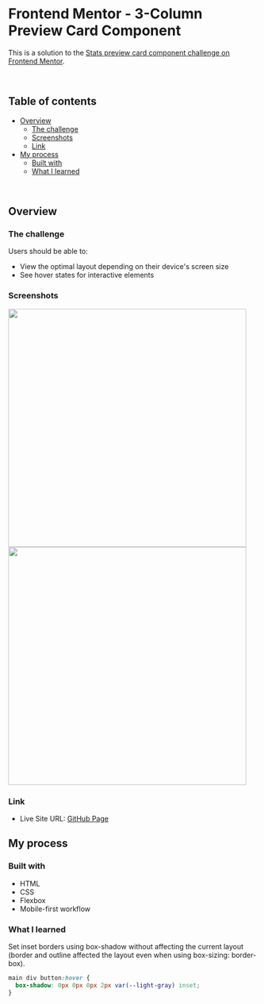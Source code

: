 # Frontend Mentor - 3-Column Preview Card Component

This is a solution to the [Stats preview card component challenge on Frontend Mentor](https://www.frontendmentor.io/challenges/3column-preview-card-component-pH92eAR2-).

<br />

## Table of contents

- [Overview](#overview)
  - [The challenge](#the-challenge)
  - [Screenshots](#screenshots)
  - [Link](#link)
- [My process](#my-process)
  - [Built with](#built-with)
  - [What I learned](#what-i-learned)

<br />

## Overview

### The challenge

Users should be able to:

- View the optimal layout depending on their device's screen size
- See hover states for interactive elements

### Screenshots

<img src="https://res.cloudinary.com/dz209s6jk/image/upload/v1617293265/Challenges/ap7h50kkrdq7zclbokox.jpg" width="480"><img src="https://res.cloudinary.com/dz209s6jk/image/upload/v1617293393/Challenges/wgpurm7exoqq79zn7zaq.jpg" width="480">

### Link

- Live Site URL: [GitHub Page](https://nicopuegher.github.io/frontend-mentor/3-col-preview-card/)

## My process

### Built with

- HTML
- CSS
- Flexbox
- Mobile-first workflow

### What I learned

Set inset borders using box-shadow without affecting the current layout (border and outline affected the layout even when using box-sizing: border-box).

```css
main div button:hover {
  box-shadow: 0px 0px 0px 2px var(--light-gray) inset;
}
```
